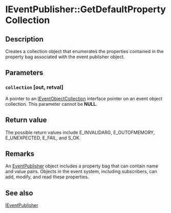 # IEventPublisher::GetDefaultPropertyCollection

## Description

Creates a collection object that enumerates the properties contained in the property bag associated with the event publisher object.

## Parameters

### `collection` [out, retval]

A pointer to an [IEventObjectCollection](https://learn.microsoft.com/windows/desktop/api/eventsys/nn-eventsys-ieventobjectcollection) interface pointer on an event object collection. This parameter cannot be **NULL**.

## Return value

The possible return values include E_INVALIDARG, E_OUTOFMEMORY, E_UNEXPECTED, E_FAIL, and S_OK.

## Remarks

An [EventPublisher](https://learn.microsoft.com/windows/desktop/api/eventsys/nn-eventsys-ieventpublisher) object includes a property bag that can contain name and value pairs. Objects in the event system, including subscribers, can add, modify, and read these properties.

## See also

[IEventPublisher](https://learn.microsoft.com/windows/desktop/api/eventsys/nn-eventsys-ieventpublisher)